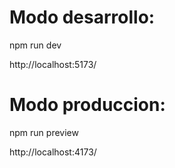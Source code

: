 # Modo desarrollo:

npm run dev

http://localhost:5173/

# Modo produccion:

npm run preview

http://localhost:4173/
